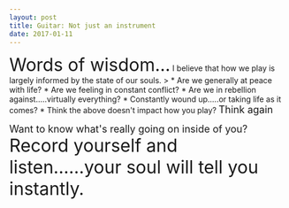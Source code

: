 ```yaml
---
layout: post
title: Guitar: Not just an instrument
date: 2017-01-11
---
```

<p>
<font size="6">Words of wisdom...</font>
I believe that how we play is largely informed by the state of our souls.
> * Are we generally at peace with life? 
* Are we feeling in constant conflict?
* Are we in rebellion against.....virtually everything?
* Constantly wound up.....or taking life as it comes? 
* Think the above doesn't impact how you play? 
<font size="4">Think again</font>
<p>
<font size="4">Want to know what's really going on inside of you? </font>
<font size="6">Record yourself and listen......your soul will tell you instantly.</font>


